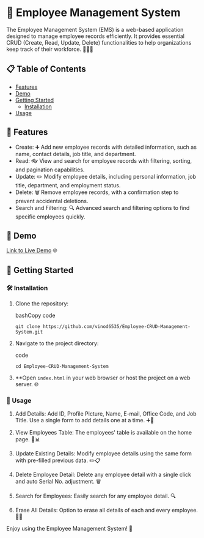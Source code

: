 \
🌟 Employee Management System
===============================

The Employee Management System (EMS) is a web-based application designed to manage employee records efficiently. It provides essential CRUD (Create, Read, Update, Delete) functionalities to help organizations keep track of their workforce. 💼👨‍💻

📋 Table of Contents
--------------------

-   [Features](https://chat.openai.com/c/a02e28e7-b688-4bb5-b087-8ec321de586f#features)
-   [Demo](https://chat.openai.com/c/a02e28e7-b688-4bb5-b087-8ec321de586f#demo)
-   [Getting Started](https://chat.openai.com/c/a02e28e7-b688-4bb5-b087-8ec321de586f#getting-started)
    -   [Installation](https://chat.openai.com/c/a02e28e7-b688-4bb5-b087-8ec321de586f#installation)
-   [Usage](https://chat.openai.com/c/a02e28e7-b688-4bb5-b087-8ec321de586f#usage)

🚀 Features
-----------

-   Create: ➕ Add new employee records with detailed information, such as name, contact details, job title, and department.
-   Read: 👓 View and search for employee records with filtering, sorting, and pagination capabilities.
-   Update: ✏️ Modify employee details, including personal information, job title, department, and employment status.
-   Delete: 🗑️ Remove employee records, with a confirmation step to prevent accidental deletions.
-   Search and Filtering: 🔍 Advanced search and filtering options to find specific employees quickly.

🎥 Demo
-------

[Link to Live Demo](https://raw.githack.com/vinod6535/Employee-CRUD-Management-System/main/index.html) 🌐

🚀 Getting Started
------------------

### 🛠️ Installation

1.  Clone the repository:

    bashCopy code

    `git clone https://github.com/vinod6535/Employee-CRUD-Management-System.git`

2.  Navigate to the project directory:

     code

    `cd Employee-CRUD-Management-System`

3.  **Open `index.html` in your web browser or host the project on a web server. 🌐

### 🏁 Usage

1.  Add Details: Add ID, Profile Picture, Name, E-mail, Office Code, and Job Title. Use a single form to add details one at a time. ➕📝

2.  View Employees Table: The employees' table is available on the home page. 👀📊

3.  Update Existing Details: Modify employee details using the same form with pre-filled previous data. ✏️📋

4.  Delete Employee Detail: Delete any employee detail with a single click and auto Serial No. adjustment. 🗑️

5.  Search for Employees: Easily search for any employee detail. 🔍

6.  Erase All Details: Option to erase all details of each and every employee. 🧹💼

Enjoy using the Employee Management System! 🚀
